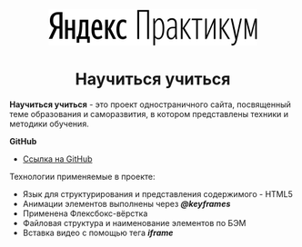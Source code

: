 <div align=center>
<a href="https://practicum.yandex.ru/"><img src="./images/logo/logo_place_header.svg" alt="Логотип Яндекс Практикум"/><a>

# Научиться учиться

</div>

**Научиться учиться** - это проект одностраничного сайта, посвященный теме образования и саморазвития, в котором представлены техники и методики обучения.

**GitHub**

* [Ссылка на GitHub](https://github.com/AzizJP/how-to-learn)

Технологии применяемые в проекте:
* Язык для структурирования и представления содержимого - HTML5
* Анимации элементов выполнены через  ***@keyframes***
* Применена Флексбокс-вёрстка
* Файловая структура и наименование элементов по БЭМ
* Вставка видео с помощью тега ***iframe***
